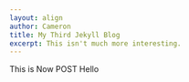 ```yaml
---
layout: align
author: Cameron
title: My Third Jekyll Blog
excerpt: This isn't much more interesting.
---
```


This is Now POST Hello
